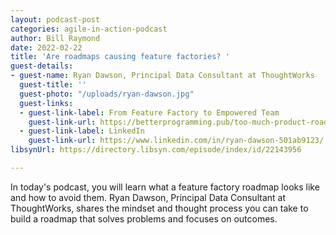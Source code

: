 ```yaml
---
layout: podcast-post
categories: agile-in-action-podcast
author: Bill Raymond
date: 2022-02-22
title: 'Are roadmaps causing feature factories? '
guest-details:
- guest-name: Ryan Dawson, Principal Data Consultant at ThoughtWorks
  guest-title: ''
  guest-photo: "/uploads/ryan-dawson.jpg"
  guest-links:
  - guest-link-label: From Feature Factory to Empowered Team
    guest-link-url: https://betterprogramming.pub/too-much-product-roadmap-may-kill-you-heres-a-better-strategy-a383823d53f5
  - guest-link-label: LinkedIn
    guest-link-url: https://www.linkedin.com/in/ryan-dawson-501ab9123/
libsynUrl: https://directory.libsyn.com/episode/index/id/22143956

---
```

In today's podcast, you will learn what a feature factory roadmap looks like and how to avoid them. Ryan Dawson, Principal Data Consultant at ThoughtWorks, shares the mindset and thought process you can take to build a roadmap that solves problems and focuses on outcomes.